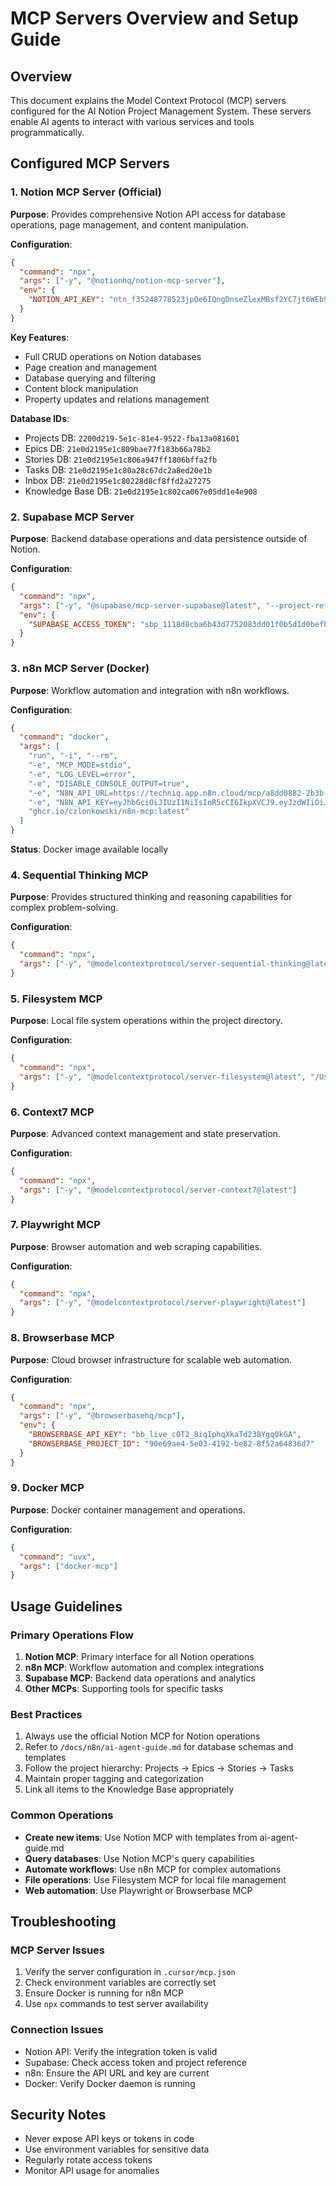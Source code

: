 # MCP Servers Overview and Setup Guide

## Overview
This document explains the Model Context Protocol (MCP) servers configured for the AI Notion Project Management System. These servers enable AI agents to interact with various services and tools programmatically.

## Configured MCP Servers

### 1. Notion MCP Server (Official)
**Purpose**: Provides comprehensive Notion API access for database operations, page management, and content manipulation.

**Configuration**:
```json
{
  "command": "npx",
  "args": ["-y", "@notionhq/notion-mcp-server"],
  "env": {
    "NOTION_API_KEY": "ntn_f35248778523jpOe6IQngDnseZlexMBsf2YC7jt6WEb9NF"
  }
}
```

**Key Features**:
- Full CRUD operations on Notion databases
- Page creation and management
- Database querying and filtering
- Content block manipulation
- Property updates and relations management

**Database IDs**:
- Projects DB: `2200d219-5e1c-81e4-9522-fba13a081601`
- Epics DB: `21e0d2195e1c809bae77f183b66a78b2`
- Stories DB: `21e0d2195e1c806a947ff1806bffa2fb`
- Tasks DB: `21e0d2195e1c80a28c67dc2a8ed20e1b`
- Inbox DB: `21e0d2195e1c80228d8cf8ffd2a27275`
- Knowledge Base DB: `21e0d2195e1c802ca067e05dd1e4e908`

### 2. Supabase MCP Server
**Purpose**: Backend database operations and data persistence outside of Notion.

**Configuration**:
```json
{
  "command": "npx",
  "args": ["-y", "@supabase/mcp-server-supabase@latest", "--project-ref=zzmancxxkpwdqjuworvfq"],
  "env": {
    "SUPABASE_ACCESS_TOKEN": "sbp_1118d8cba6b43d7752083dd01f0b5d1d0befb270"
  }
}
```

### 3. n8n MCP Server (Docker)
**Purpose**: Workflow automation and integration with n8n workflows.

**Configuration**:
```json
{
  "command": "docker",
  "args": [
    "run", "-i", "--rm",
    "-e", "MCP_MODE=stdio",
    "-e", "LOG_LEVEL=error",
    "-e", "DISABLE_CONSOLE_OUTPUT=true",
    "-e", "N8N_API_URL=https://techniq.app.n8n.cloud/mcp/a8dd0882-2b3b-4e03-ba8d-26721908a89b/sse",
    "-e", "N8N_API_KEY=eyJhbGciOiJIUzI1NiIsInR5cCI6IkpXVCJ9.eyJzdWIiOiJjNDhlYjhmMC0wODM2LTRmOTMtYTRmMC1lN2EwZGE1MmI1MGMiLCJpc3MiOiJuOG4iLCJhdWQiOiJwdWJsaWMtYXBpIiwiaWF0IjoxNzUxNDk1MDg1fQ.1bTzsZ3hQOuwcC98EviAQsvTbmljz1NHDwH66C3v4Go",
    "ghcr.io/czlonkowski/n8n-mcp:latest"
  ]
}
```

**Status**: Docker image available locally

### 4. Sequential Thinking MCP
**Purpose**: Provides structured thinking and reasoning capabilities for complex problem-solving.

**Configuration**:
```json
{
  "command": "npx",
  "args": ["-y", "@modelcontextprotocol/server-sequential-thinking@latest"]
}
```

### 5. Filesystem MCP
**Purpose**: Local file system operations within the project directory.

**Configuration**:
```json
{
  "command": "npx",
  "args": ["-y", "@modelcontextprotocol/server-filesystem@latest", "/Users/hamza/Desktop/AI Notion"]
}
```

### 6. Context7 MCP
**Purpose**: Advanced context management and state preservation.

**Configuration**:
```json
{
  "command": "npx",
  "args": ["-y", "@modelcontextprotocol/server-context7@latest"]
}
```

### 7. Playwright MCP
**Purpose**: Browser automation and web scraping capabilities.

**Configuration**:
```json
{
  "command": "npx",
  "args": ["-y", "@modelcontextprotocol/server-playwright@latest"]
}
```

### 8. Browserbase MCP
**Purpose**: Cloud browser infrastructure for scalable web automation.

**Configuration**:
```json
{
  "command": "npx",
  "args": ["-y", "@browserbasehq/mcp"],
  "env": {
    "BROWSERBASE_API_KEY": "bb_live_c0T2_8iqIphqXkaTd238Ygq0kGA",
    "BROWSERBASE_PROJECT_ID": "90e69ae4-5e03-4192-be82-8f52a64836d7"
  }
}
```

### 9. Docker MCP
**Purpose**: Docker container management and operations.

**Configuration**:
```json
{
  "command": "uvx",
  "args": ["docker-mcp"]
}
```

## Usage Guidelines

### Primary Operations Flow
1. **Notion MCP**: Primary interface for all Notion operations
2. **n8n MCP**: Workflow automation and complex integrations
3. **Supabase MCP**: Backend data operations and analytics
4. **Other MCPs**: Supporting tools for specific tasks

### Best Practices
1. Always use the official Notion MCP for Notion operations
2. Refer to `/docs/n8n/ai-agent-guide.md` for database schemas and templates
3. Follow the project hierarchy: Projects → Epics → Stories → Tasks
4. Maintain proper tagging and categorization
5. Link all items to the Knowledge Base appropriately

### Common Operations
- **Create new items**: Use Notion MCP with templates from ai-agent-guide.md
- **Query databases**: Use Notion MCP's query capabilities
- **Automate workflows**: Use n8n MCP for complex automations
- **File operations**: Use Filesystem MCP for local file management
- **Web automation**: Use Playwright or Browserbase MCP

## Troubleshooting

### MCP Server Issues
1. Verify the server configuration in `.cursor/mcp.json`
2. Check environment variables are correctly set
3. Ensure Docker is running for n8n MCP
4. Use `npx` commands to test server availability

### Connection Issues
- Notion API: Verify the integration token is valid
- Supabase: Check access token and project reference
- n8n: Ensure the API URL and key are current
- Docker: Verify Docker daemon is running

## Security Notes
- Never expose API keys or tokens in code
- Use environment variables for sensitive data
- Regularly rotate access tokens
- Monitor API usage for anomalies
